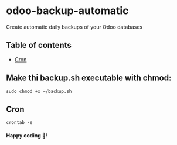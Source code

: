 # odoo-backup-automatic
Create automatic daily backups of your Odoo databases

## Table of contents
  - [Cron](#cron)
  
## Make thi backup.sh executable with chmod:
``sudo chmod +x ~/backup.sh``

## Cron
``crontab -e``

#### Happy coding 🎉!
